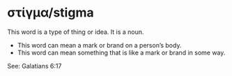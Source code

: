 # στίγμα/stigma
This word is a type of thing or idea. It is a noun.

* This word can mean a mark or brand on a person’s body.
* This word can mean something that is like a mark or brand in some way.

See: Galatians 6:17
